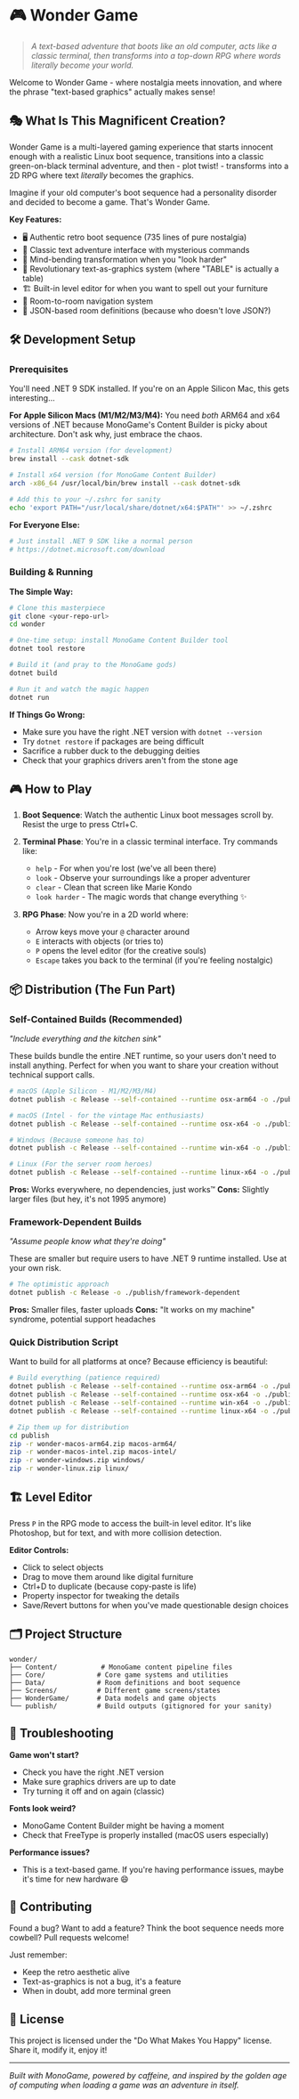 # 🎮 Wonder Game

> *A text-based adventure that boots like an old computer, acts like a classic terminal, then transforms into a top-down RPG where words literally become your world.*

Welcome to Wonder Game - where nostalgia meets innovation, and where the phrase "text-based graphics" actually makes sense!

## 🎭 What Is This Magnificent Creation?

Wonder Game is a multi-layered gaming experience that starts innocent enough with a realistic Linux boot sequence, transitions into a classic green-on-black terminal adventure, and then - plot twist! - transforms into a 2D RPG where text *literally* becomes the graphics.

Imagine if your old computer's boot sequence had a personality disorder and decided to become a game. That's Wonder Game.

**Key Features:**
- 🖥️ Authentic retro boot sequence (735 lines of pure nostalgia)
- 🎪 Classic text adventure interface with mysterious commands
- 🔄 Mind-bending transformation when you "look harder" 
- 🎨 Revolutionary text-as-graphics system (where "TABLE" is actually a table)
- 🏗️ Built-in level editor for when you want to spell out your furniture
- 🚪 Room-to-room navigation system
- 📝 JSON-based room definitions (because who doesn't love JSON?)

## 🛠️ Development Setup

### Prerequisites

You'll need .NET 9 SDK installed. If you're on an Apple Silicon Mac, this gets interesting...

**For Apple Silicon Macs (M1/M2/M3/M4):**
You need *both* ARM64 and x64 versions of .NET because MonoGame's Content Builder is picky about architecture. Don't ask why, just embrace the chaos.

```bash
# Install ARM64 version (for development)
brew install --cask dotnet-sdk

# Install x64 version (for MonoGame Content Builder)
arch -x86_64 /usr/local/bin/brew install --cask dotnet-sdk

# Add this to your ~/.zshrc for sanity
echo 'export PATH="/usr/local/share/dotnet/x64:$PATH"' >> ~/.zshrc
```

**For Everyone Else:**
```bash
# Just install .NET 9 SDK like a normal person
# https://dotnet.microsoft.com/download
```

### Building & Running

**The Simple Way:**
```bash
# Clone this masterpiece
git clone <your-repo-url>
cd wonder

# One-time setup: install MonoGame Content Builder tool
dotnet tool restore

# Build it (and pray to the MonoGame gods)
dotnet build

# Run it and watch the magic happen
dotnet run
```

**If Things Go Wrong:**
- Make sure you have the right .NET version with `dotnet --version`
- Try `dotnet restore` if packages are being difficult
- Sacrifice a rubber duck to the debugging deities
- Check that your graphics drivers aren't from the stone age

## 🎮 How to Play

1. **Boot Sequence**: Watch the authentic Linux boot messages scroll by. Resist the urge to press Ctrl+C.

2. **Terminal Phase**: You're in a classic terminal interface. Try commands like:
   - `help` - For when you're lost (we've all been there)
   - `look` - Observe your surroundings like a proper adventurer
   - `clear` - Clean that screen like Marie Kondo
   - `look harder` - The magic words that change everything ✨

3. **RPG Phase**: Now you're in a 2D world where:
   - Arrow keys move your `@` character around
   - `E` interacts with objects (or tries to)
   - `P` opens the level editor (for the creative souls)
   - `Escape` takes you back to the terminal (if you're feeling nostalgic)

## 📦 Distribution (The Fun Part)

### Self-Contained Builds (Recommended)
*"Include everything and the kitchen sink"*

These builds bundle the entire .NET runtime, so your users don't need to install anything. Perfect for when you want to share your creation without technical support calls.

```bash
# macOS (Apple Silicon - M1/M2/M3/M4)
dotnet publish -c Release --self-contained --runtime osx-arm64 -o ./publish/macos-arm64

# macOS (Intel - for the vintage Mac enthusiasts)
dotnet publish -c Release --self-contained --runtime osx-x64 -o ./publish/macos-intel

# Windows (Because someone has to)
dotnet publish -c Release --self-contained --runtime win-x64 -o ./publish/windows

# Linux (For the server room heroes)
dotnet publish -c Release --self-contained --runtime linux-x64 -o ./publish/linux
```

**Pros:** Works everywhere, no dependencies, just works™
**Cons:** Slightly larger files (but hey, it's not 1995 anymore)

### Framework-Dependent Builds
*"Assume people know what they're doing"*

These are smaller but require users to have .NET 9 runtime installed. Use at your own risk.

```bash
# The optimistic approach
dotnet publish -c Release -o ./publish/framework-dependent
```

**Pros:** Smaller files, faster uploads
**Cons:** "It works on my machine" syndrome, potential support headaches

### Quick Distribution Script

Want to build for all platforms at once? Because efficiency is beautiful:

```bash
# Build everything (patience required)
dotnet publish -c Release --self-contained --runtime osx-arm64 -o ./publish/macos-arm64
dotnet publish -c Release --self-contained --runtime osx-x64 -o ./publish/macos-intel  
dotnet publish -c Release --self-contained --runtime win-x64 -o ./publish/windows
dotnet publish -c Release --self-contained --runtime linux-x64 -o ./publish/linux

# Zip them up for distribution
cd publish
zip -r wonder-macos-arm64.zip macos-arm64/
zip -r wonder-macos-intel.zip macos-intel/
zip -r wonder-windows.zip windows/
zip -r wonder-linux.zip linux/
```

## 🏗️ Level Editor

Press `P` in the RPG mode to access the built-in level editor. It's like Photoshop, but for text, and with more collision detection.

**Editor Controls:**
- Click to select objects
- Drag to move them around like digital furniture
- Ctrl+D to duplicate (because copy-paste is life)
- Property inspector for tweaking the details
- Save/Revert buttons for when you've made questionable design choices

## 🗂️ Project Structure

```
wonder/
├── Content/           # MonoGame content pipeline files
├── Core/             # Core game systems and utilities  
├── Data/             # Room definitions and boot sequence
├── Screens/          # Different game screens/states
├── WonderGame/       # Data models and game objects
└── publish/          # Build outputs (gitignored for your sanity)
```

## 🐛 Troubleshooting

**Game won't start?**
- Check you have the right .NET version
- Make sure graphics drivers are up to date
- Try turning it off and on again (classic)

**Fonts look weird?**
- MonoGame Content Builder might be having a moment
- Check that FreeType is properly installed (macOS users especially)

**Performance issues?**
- This is a text-based game. If you're having performance issues, maybe it's time for new hardware 😄

## 🤝 Contributing

Found a bug? Want to add a feature? Think the boot sequence needs more cowbell? Pull requests welcome!

Just remember:
- Keep the retro aesthetic alive
- Text-as-graphics is not a bug, it's a feature
- When in doubt, add more terminal green

## 📜 License

This project is licensed under the "Do What Makes You Happy" license. Share it, modify it, enjoy it!

---

*Built with MonoGame, powered by caffeine, and inspired by the golden age of computing when loading a game was an adventure in itself.*
